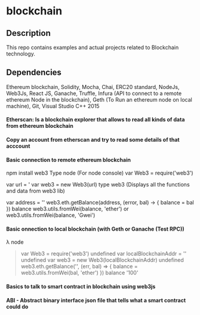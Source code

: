 # blockchain

## Description
This repo contains examples and actual projects related to Blockchain technology.

## Dependencies
Ethereum blockchain, Solidity, Mocha, Chai, ERC20 standard, NodeJs, Web3Js, React JS, Ganache, Truffle, Infura (API to connect to a remote ethereum Node in the blockchain), 
Geth (To Run an ethereum node on local machine), Git, Visual Studio C++ 2015


#### Etherscan: Is a blockchain explorer that allows to read all kinds of data from ethereum blockchain 
#### Copy an account from etherscan and try to read some details of that acccount

#### Basic connection to remote ethereum blockchain
npm install web3
Type node (For node console)
var Web3 = require('web3')

var url = '<Get a link from infura>
var web3 = new Web3(url)
type web3 (Displays all the functions and data from web3 lib)

var address = '<accountAddress from etherScan>'
web3.eth.getBalance(address, (error, bal) -> { balance = bal })
balance
web3.utils.fromWei(balance, 'ether')
or
web3.utils.fromWei(balance, 'Gwei')

#### Basic onnection to local blockchain (with Geth or Ganache (Test RPC))
λ node
> var Web3 = require('web3')
undefined
> var localBlockchainAddr = '<localhost ganache address>'
undefined
> var web3 = new Web3(localBlockchainAddr)
undefined
> web3.eth.getBalance('<account address from ganache>', (err, bal) => { balance = web3.utils.fromWei(bal, 'ether') })
> balance
'100'

#### Basics to talk to smart contract in blockchain using web3js
#### ABI - Abstract binary interface json file that tells what a smart contract could do
